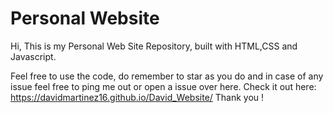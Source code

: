 # Personal Website

Hi, This is my Personal Web Site Repository, built with HTML,CSS and Javascript.

Feel free to use the code, do remember to star as you do and in case of any issue feel free to ping me out or open a issue over here. Check it out here: https://davidmartinez16.github.io/David_Website/ Thank you !



